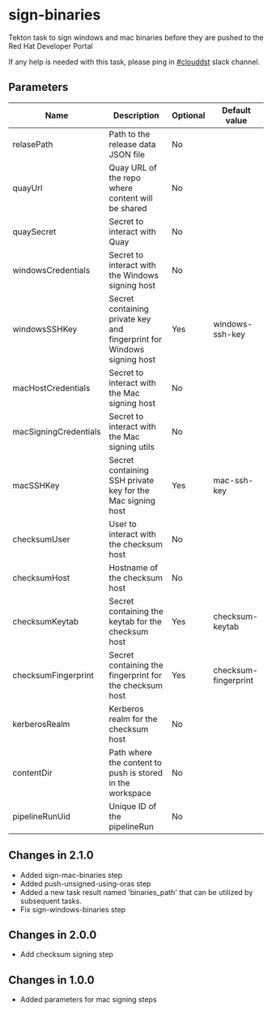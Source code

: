 # sign-binaries

Tekton task to sign windows and mac binaries before they are pushed to the Red Hat Developer Portal

If any help is needed with this task, please ping in [#clouddst](https://redhat.enterprise.slack.com/archives/C04QRCD4SQZ) slack channel. 

## Parameters

| Name | Description | Optional | Default value |
|------|-------------|----------|---------------|
| relasePath | Path to the release data JSON file | No | |
| quayUrl | Quay URL of the repo where content will be shared | No |  |
| quaySecret | Secret to interact with Quay | No |  |
| windowsCredentials | Secret to interact with the Windows signing host | No |  |
| windowsSSHKey | Secret containing private key and fingerprint for Windows signing host | Yes | windows-ssh-key |
| macHostCredentials | Secret to interact with the Mac signing host | No |  |
| macSigningCredentials | Secret to interact with the Mac signing utils | No |  |
| macSSHKey | Secret containing SSH private key for the Mac signing host | Yes | mac-ssh-key |
| checksumUser | User to interact with the checksum host | No | |
| checksumHost | Hostname of the checksum host | No | |
| checksumKeytab | Secret containing the keytab for the checksum host | Yes | checksum-keytab |
| checksumFingerprint | Secret containing the fingerprint for the checksum host | Yes | checksum-fingerprint |
| kerberosRealm | Kerberos realm for the checksum host | No | |
| contentDir | Path where the content to push is stored in the workspace | No | |
| pipelineRunUid | Unique ID of the pipelineRun | No |  |


## Changes in 2.1.0
* Added sign-mac-binaries step
* Added push-unsigned-using-oras step
* Added a new task result named 'binaries_path' that can be utilized by subsequent tasks.
* Fix sign-windows-binaries step

## Changes in 2.0.0
* Add checksum signing step

## Changes in 1.0.0
* Added parameters for mac signing steps
